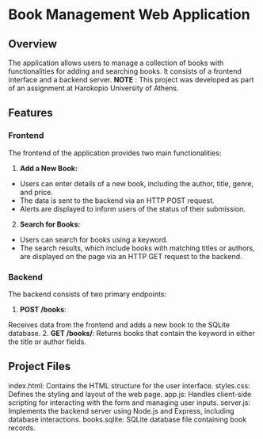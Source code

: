 # Book Management Web Application
## Overview
 The application allows users to manage a collection of books with functionalities for adding and searching books. It consists of a frontend interface and a backend server.
**NOTE** : This project was developed as part of an assignment at Harokopio University of Athens.

## Features
### Frontend
The frontend of the application provides two main functionalities:

1. **Add a New Book:**
- Users can enter details of a new book, including the author, title, genre, and price.
- The data is sent to the backend via an HTTP POST request.
- Alerts are displayed to inform users of the status of their submission.

2. **Search for Books:**
- Users can search for books using a keyword.
- The search results, which include books with matching titles or authors, are displayed on the page via an HTTP GET request to the backend.

### Backend
The backend consists of two primary endpoints:

1. **POST /books**:

Receives data from the frontend and adds a new book to the SQLite database.
2. **GET /books/**:
Returns books that contain the keyword in either the title or author fields.

## Project Files
index.html: Contains the HTML structure for the user interface.
styles.css: Defines the styling and layout of the web page.
app.js: Handles client-side scripting for interacting with the form and managing user inputs.
server.js: Implements the backend server using Node.js and Express, including database interactions.
books.sqlite: SQLite database file containing book records.
